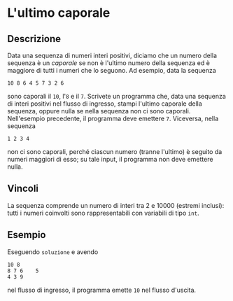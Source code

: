 L'ultimo caporale
=================

Descrizione
-----------

Data una sequenza di numeri interi positivi, diciamo che un numero della
sequenza è un *caporale* se non è l'ultimo numero della sequenza ed è maggiore
di tutti i numeri che lo seguono. Ad esempio, data la sequenza

    10 8 6 4 5 7 3 2 6

sono caporali il `10`, l'`8` e il `7`. Scrivete un programma che, data una
sequenza di interi positivi nel flusso di ingresso, stampi l'ultimo caporale
della sequenza, oppure nulla se nella sequenza non ci sono caporali.
Nell'esempio precedente, il programma deve emettere `7`. Viceversa, nella sequenza

    1 2 3 4

non ci sono caporali, perché ciascun numero (tranne l'ultimo) è seguito da
numeri maggiori di esso; su tale input, il programma non deve emettere nulla.


Vincoli
-------

La sequenza comprende un numero di interi tra 2 e 10000 (estremi inclusi): tutti
i numeri coinvolti sono rappresentabili con variabili di tipo `int`.


Esempio
-------

Eseguendo `soluzione` e avendo

    10 8
    8 7 6    5
    4 3 9

nel flusso di ingresso, il programma emette `10` nel flusso d'uscita.

